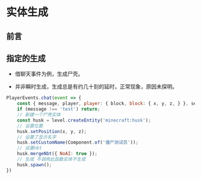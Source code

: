 # 实体生成

## 前言

## 指定的生成

- 借聊天事件为例，生成尸壳。

- 并非瞬时生成，生成总是有约几十刻的延时，正常现象，原因未探明。

```js
PlayerEvents.chat(event => {
    const { message, player, player: { block, block: { x, y, z, } }, server, level } = event;
    if (message !== 'test') return;
    // 新建一个尸壳实体
    const husk = level.createEntity('minecraft:husk');
    // 设置位置
    husk.setPosition(x, y, z);
    // 设置了显示名字
    husk.setCustomName(Component.of('僵尸测试员'));
    // 设置nbt
    husk.mergeNbt({ NoAI: true });
    // 生成 不调用此函数实体不生成
    husk.spawn();
})
```
